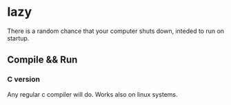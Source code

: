 # lazy

There is a random chance that your computer shuts down, inteded to run on startup.

## Compile && Run

### C version
Any regular c compiler will do.
Works also on linux systems.
